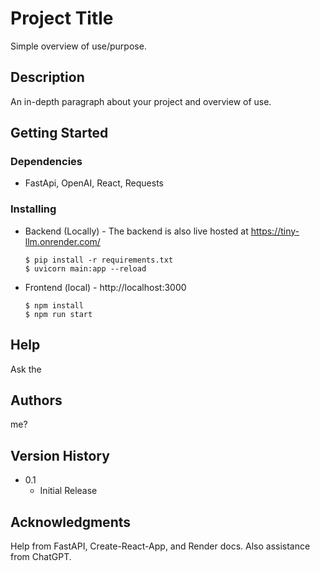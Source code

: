 # Project Title

Simple overview of use/purpose.

## Description

An in-depth paragraph about your project and overview of use.

## Getting Started

### Dependencies

-   FastApi, OpenAI, React, Requests

### Installing

-   Backend (Locally) - The backend is also live hosted at https://tiny-llm.onrender.com/
    ```
    $ pip install -r requirements.txt
    $ uvicorn main:app --reload
    ```
-   Frontend (local) - http://localhost:3000
    ```
    $ npm install
    $ npm run start
    ```

## Help

Ask the

## Authors

me?

## Version History

-   0.1
    -   Initial Release

## Acknowledgments

Help from FastAPI, Create-React-App, and Render docs. Also assistance from ChatGPT.
